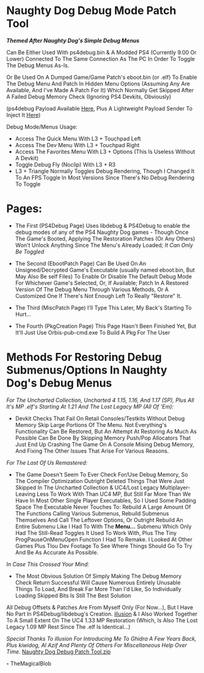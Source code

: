 # Naughty Dog Debug Mode Patch Tool
_**Themed After Naughty Dog's Simple Debug Menus**_

Can Be Either Used With ps4debug.bin &amp; A Modded PS4 (Currently 9.00 Or Lower)
Connected To The Same Connection As The PC In Order To Toggle The Debug Menus As-Is.

Or Be Used On A Dumped Game/Game Patch's eboot.bin (or .elf) To Enable The Debug Menu And Patch In Hidden Menu Options (Assuming Any Are Available,
And I've Made A Patch For It) Which Normally Get Skipped After A Failed Debug Memory Check (Ignoring PS4 Devkits, Obviously)

(ps4debug Payload Available [Here](https://github.com/jogolden/ps4debug/releases), Plus A Lightweight Payload Sender To Inject It [Here](https://github.com/TheMagicalBlob/Blobs-Payload-Sender/releases/download/1.7.1-Final/Payload.Sender.1.7.1.exe))

Debug Mode/Menus Usage:
- Access The Quick Menu With L3 + Touchpad Left
- Access The Dev Menu With L3 + Touchpad Right
- Access The Favorites Menu With L3 + Options (This Is Useless Without A Devkit)
- Toggle Debug Fly (Noclip) With L3 + R3
- L3 + Triangle Normally Toggles Debug Rendering, Though I Changed It To An FPS Toggle In Most Versions Since There's No Debug Rendering To Toggle

# Pages:

- The First (PS4Debug Page) Uses libdebug &amp; PS4Debug to enable the debug modes of any of the PS4 Naughty Dog games - Though Once The Game's Booted, Applying The Restoration Patches (Or Any Others) Won't Unlock Anything Since The Menu's Already Loaded; *It Can Only Be Toggled*

- The Second (EbootPatch Page) Can Be Used On An Unsigned/Decrypted Game's Executable (usually named eboot.bin, But May Also Be self Files) 
To Enable Or Disable The Default Debug Mode For Whichever Game's Selected, Or, If Available; Patch In A Restored Version Of The Debug Menu Through Various Methods, Or A Customized One If There's Not Enough Left To Really "Restore" It.

- The Third (MiscPatch Page) I'll Type This Later, My Back's Starting To Hurt...

- The Fourth (PkgCreation Page) This Page Hasn't Been Finished Yet, But It'll Just Use Orbis-pub-cmd.exe To Build A Pkg For The User


# Methods For Restoring Debug Submenus/Options In Naughty Dog's Debug Menus

_For The Uncharted Collection, Uncharted 4 1.15, 1.16, And 1.17 (SP), Plus All It's MP .elf's Starting At 1.21 And The Lost Legacy MP (All Of 'Em):_
- Devkit Checks That Fail On Retail Consoles/Testkits Without Debug Memory Skip Large Portions Of The Menu. Not Everything's Functionality Can Be Restored, But An Attempt At Restoring As Much As Possible Can Be Done By Skipping Memory Push/Pop Allocators That Just End Up Crashing The Game On A Console Mising Debug Memory, And Fixing The Other Issues That Arise For Various Reasons.

_For The Last Of Us Remastered:_
- The Game Doesn't Seem To Ever Check For/Use Debug Memory, So The Compiler Optimization Outright Deleted Things That Were Just Skipped In The Uncharted Collection &amp; UC4/Lost Legacy Multiplayer- Leaving Less To Work With Than UC4 MP, But Still Far More Than We Have In Most Other Single Player Executables, So I Used Some Padding Space The Executable Never Touches To: Rebuild A Large Amount Of The Functions Calling Various Submenus, Rebuild Submenus Themselves And Call The Leftover Options, Or Outright Rebuild An Entire Submenu Like I Had To With The **Menu...** Submenu Which Only Had The Still-Read Toggles It Used To Work With, Plus The Tiny ProgPauseOnMenuOpen Function I Had To Remake.
I Looked At Other Games Plus Tlou Dev Footage To See Where Things Should Go To Try And Be As Accurate As Possible.

_In Case This Crossed Your Mind:_
- The Most Obvious Solution Of Simply Making The Debug Memory Check Return Successful Will Cause Numerous Entirely Unusable Things To Load, And Break Far More Than I'd Like, So Individually Loading Skipped Bits Is Still The Best Solution


All Debug Offsets & Patches Are From Myself Only (For Now...), But I Have No Part In PS4Debug/libdebug's Creation.
[illusion](https://github.com/illusion0001) &amp; I Also Worked Together To A Small Extent On The UC4 1.33 MP Restoration (Which, Is Also The Lost Legacy 1.09 MP Rest Since The .elf Is Identical...)

*Special Thanks To illusion For Introducing Me To Ghidra A Few Years Back, Plus kiwidog, Al Azif And Plenty Of Others For Miscellaneous Help Over Time.*
[Naughty Dog Debug Patch Tool.zip](https://github.com/TheMagicalBlob/NaughtyDog-Debug-Menu-Patch-Tool/files/10361168/Naughty.Dog.Debug.Patch.Tool.zip)

**-** TheMagicalBlob

